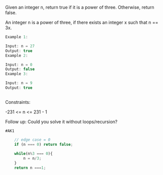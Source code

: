 Given an integer n, return true if it is a power of three. Otherwise, return false.

An integer n is a power of three, if there exists an integer x such that n == 3x.

 
```js
Example 1:

Input: n = 27
Output: true
Example 2:

Input: n = 0
Output: false
Example 3:

Input: n = 9
Output: true
 
```

Constraints:

-231 <= n <= 231 - 1
 

Follow up: Could you solve it without loops/recursion?


`#AK1`
```js
    // edge case = 0 
    if (n === 0) return false;
    
    while(n%3 === 0){
        n = n/3;
    }
    return n ===1;
```
